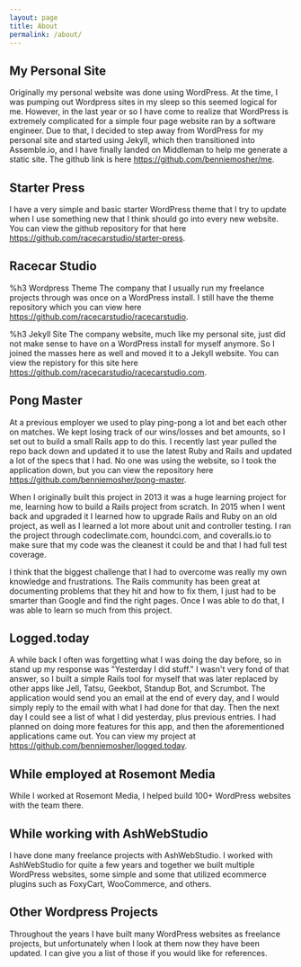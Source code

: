 ```yaml
---
layout: page
title: About
permalink: /about/
---
```


## My Personal Site

Originally my personal website was done using WordPress. At the time, I was pumping out Wordpress sites in my sleep so this seemed logical for me. However, in the last year or so I have come to realize that WordPress is extremely complicated for a simple four page website ran by a software engineer. Due to that, I decided to step away from WordPress for my personal site and started using Jekyll, which then transitioned into Assemble.io, and I have finally landed on Middleman to help me generate a static site. The github link is here <a href='https://github.com/benniemosher/me' target='_blank'>https://github.com/benniemosher/me</a>.

## Starter Press

I have a very simple and basic starter WordPress theme that I try to update when I use something new that I think should go into every new website. You can view the github repository for that here <a href="https://github.com/racecarstudio/starter-press" target="_blank" rel="noopener">https://github.com/racecarstudio/starter-press</a>.

## Racecar Studio

%h3 Wordpress Theme
The company that I usually run my freelance projects through was once on a WordPress install. I still have the theme repository which you can view here <a href="https://github.com/racecarstudio/racecarstudio" target="_blank" rel="noopener">https://github.com/racecarstudio/racecarstudio</a>.

%h3 Jekyll Site
The company website, much like my personal site, just did not make sense to have on a WordPress install for myself anymore. So I joined the masses here as well and moved it to a Jekyll website. You can view the repistory for this site here <a href="https://github.com/racecarstudio/racecarstudio.com" target="_blank" rel="noopener">https://github.com/racecarstudio/racecarstudio.com</a>.

## Pong Master

At a previous employer we used to play ping-pong a lot and bet each other on matches. We kept losing track of our wins/losses and bet amounts, so I set out to build a small Rails app to do this. I recently last year pulled the repo back down and updated it to use the latest Ruby and Rails and updated a lot of the specs that I had. No one was using the website, so I took the application down, but you can view the repository here <a href="https://github.com/benniemosher/pong-master" target="_blank" rel="noopener">https://github.com/benniemosher/pong-master</a>.

When I originally built this project in 2013 it was a huge learning project for me, learning how to build a Rails project from scratch. In 2015 when I went back and upgraded it I learned how to upgrade Rails and Ruby on an old project, as well as I learned a lot more about unit and controller testing. I ran the project through codeclimate.com, houndci.com, and coveralls.io to make sure that my code was the cleanest it could be and that I had full test coverage.

I think that the biggest challenge that I had to overcome was really my own knowledge and frustrations. The Rails community has been great at documenting problems that they hit and how to fix them, I just had to be smarter than Google and find the right pages. Once I was able to do that, I was able to learn so much from this project.

## Logged.today

A while back I often was forgetting what I was doing the day before, so in stand up my response was "Yesterday I did stuff." I wasn't very fond of that answer, so I built a simple Rails tool for myself that was later replaced by other apps like Jell, Tatsu, Geekbot, Standup Bot, and Scrumbot. The application would send you an email at the end of every day, and I would simply reply to the email with what I had done for that day. Then the next day I could see a list of what I did yesterday, plus previous entries. I had planned on doing more features for this app, and then the aforementioned applications came out. You can view my project at <a href="https://github.com/benniemosher/logged.today" target="_blank" rel="noopener">https://github.com/benniemosher/logged.today</a>.

## While employed at Rosemont Media

While I worked at Rosemont Media, I helped build 100+ WordPress websites with the team there.

## While working with AshWebStudio

I have done many freelance projects with AshWebStudio. I worked with AshWebStudio for quite a few years and together we built multiple WordPress websites, some simple and some that utilized ecommerce plugins such as FoxyCart, WooCommerce, and others.

## Other Wordpress Projects

Throughout the years I have built many WordPress websites as freelance projects, but unfortunately when I look at them now they have been updated. I can give you a list of those if you would like for references.

